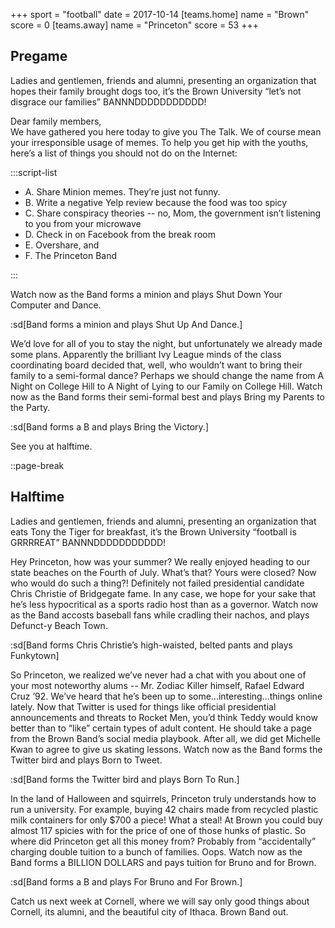 +++
sport = "football"
date = 2017-10-14
[teams.home]
name = "Brown"
score = 0
[teams.away]
name = "Princeton"
score = 53
+++

## Pregame

Ladies and gentlemen, friends and alumni, presenting an organization that hopes their family brought dogs too, it’s the Brown University “let’s not disgrace our families” BANNNDDDDDDDDDDD!

Dear family members,\
We have gathered you here today to give you The Talk. We of course mean your irresponsible usage of memes. To help you get hip with the youths, here’s a list of things you should not do on the Internet:

:::script-list

- A. Share Minion memes. They’re just not funny.
- B. Write a negative Yelp review because the food was too spicy
- C. Share conspiracy theories -- no, Mom, the government isn’t listening to you from your microwave
- D. Check in on Facebook from the break room
- E. Overshare, and
- F. The Princeton Band

:::

Watch now as the Band forms a minion and plays Shut Down Your Computer and Dance.

:sd[Band forms a minion and plays Shut Up And Dance.]

We’d love for all of you to stay the night, but unfortunately we already made some plans. Apparently the brilliant Ivy League minds of the class coordinating board decided that, well, who wouldn’t want to bring their family to a semi-formal dance? Perhaps we should change the name from A Night on College Hill to A Night of Lying to our Family on College Hill. Watch now as the Band forms their semi-formal best and plays Bring my Parents to the Party.

:sd[Band forms a B and plays Bring the Victory.]

See you at halftime.

::page-break

## Halftime

Ladies and gentlemen, friends and alumni, presenting an organization that eats Tony the Tiger for breakfast, it’s the Brown University “football is GRRRREAT” BANNNDDDDDDDDDDD!

Hey Princeton, how was your summer? We really enjoyed heading to our state beaches on the Fourth of July. What’s that? Yours were closed? Now who would do such a thing?! Definitely not failed presidential candidate Chris Christie of Bridgegate fame. In any case, we hope for your sake that he’s less hypocritical as a sports radio host than as a governor. Watch now as the Band accosts baseball fans while cradling their nachos, and plays Defunct-y Beach Town.

:sd[Band forms Chris Christie’s high-waisted, belted pants and plays Funkytown]

So Princeton, we realized we’ve never had a chat with you about one of your most noteworthy alums -- Mr. Zodiac Killer himself, Rafael Edward Cruz ’92. We’ve heard that he’s been up to some...interesting...things online lately. Now that Twitter is used for things like official presidential announcements and threats to Rocket Men, you’d think Teddy would know better than to “like” certain types of adult content. He should take a page from the Brown Band’s social media playbook. After all, we did get Michelle Kwan to agree to give us skating lessons. Watch now as the Band forms the Twitter bird and plays Born to Tweet.

:sd[Band forms the Twitter bird and plays Born To Run.]

In the land of Halloween and squirrels, Princeton truly understands how to run a university. For example, buying 42 chairs made from recycled plastic milk containers for only $700 a piece! What a steal! At Brown you could buy almost 117 spicies with for the price of one of those hunks of plastic. So where did Princeton get all this money from? Probably from “accidentally” charging double tuition to a bunch of families. Oops. Watch now as the Band forms a BILLION DOLLARS and pays tuition for Bruno and for Brown.

:sd[Band forms a B and plays For Bruno and For Brown.]

Catch us next week at Cornell, where we will say only good things about Cornell, its alumni, and the beautiful city of Ithaca. Brown Band out.
